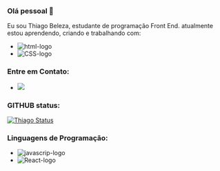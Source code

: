 ### Olá pessoal 👋

Eu sou Thiago Beleza, estudante de programação Front End. atualmente estou aprendendo, criando e trabalhando com:

- <img src="https://img.shields.io/badge/HTML5-E34F26?style=for-the-badge&logo=html5&logoColor=white" alt="html-logo">
- <img src="https://img.shields.io/badge/CSS3-1572B6?style=for-the-badge&logo=css3&logoColor=white" alt="CSS-logo">

###  Entre em Contato:

- <a href="https://www.instagram.com/neymar_catjr/"><img src="https://img.shields.io/badge/Instagram-E4405F?style=for-the-badge&logo=instagram&logoColor=white"></a>

### GITHUB status:

[![Thiago Status](https://github-readme-stats.vercel.app/api?username=Thiagomscg)](https://github.com/anuraghazra/github-readme-stats)


### Linguagens de Programação:

- <img src="https://img.shields.io/badge/JavaScript-323330?style=for-the-badge&logo=javascript&logoColor=F7DF1E" alt="javascrip-logo">
- <img src="https://img.shields.io/badge/React-20232A?style=for-the-badge&logo=react&logoColor=61DAFB" alt="React-logo">
